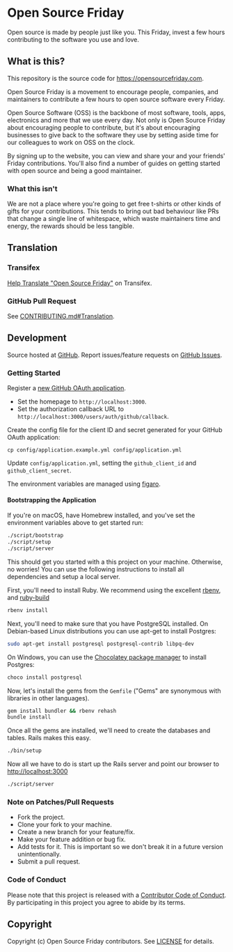 # Open Source Friday

Open source is made by people just like you. This Friday, invest a few hours contributing to the software you use and love.

## What is this?

This repository is the source code for https://opensourcefriday.com.

Open Source Friday is a movement to encourage people, companies, and maintainers to contribute a few hours to open source software every Friday.

Open Source Software (OSS) is the backbone of most software, tools, apps, electronics and more that we use every day. Not only is Open Source Friday about encouraging people to contribute, but it's about encouraging businesses to give back to the software they use by setting aside time for our colleagues to work on OSS on the clock.

By signing up to the website, you can view and share your and your friends' Friday contributions. You'll also find a number of guides on getting started with open source and being a good maintainer.

### What this isn't

We are not a place where you're going to get free t-shirts or other kinds of gifts for your contributions. This tends to bring out bad behaviour like PRs that change a single line of whitespace, which waste maintainers time and energy, the rewards should be less tangible.

## Translation

### Transifex

[Help Translate "Open Source Friday"](https://www.transifex.com/github-open-source/open-source-friday/dashboard/) on Transifex.

### GitHub Pull Request

See [CONTRIBUTING.md#Translation](https://github.com/ossfriday/ossfriday/blob/master/CONTRIBUTING.md#Translation).

## Development

Source hosted at [GitHub](https://github.com/ossfriday/ossfriday).
Report issues/feature requests on [GitHub Issues](https://github.com/ossfriday/ossfriday/issues).

### Getting Started

Register a [new GitHub OAuth application](https://github.com/settings/applications/new).

* Set the homepage to `http://localhost:3000`.
* Set the authorization callback URL to `http://localhost:3000/users/auth/github/callback`.

Create the config file for the client ID and secret generated for your GitHub OAuth application:

```
cp config/application.example.yml config/application.yml
```

Update `config/application.yml`, setting the `github_client_id` and `github_client_secret`.

The environment variables are managed using [figaro](https://github.com/laserlemon/figaro).

#### Bootstrapping the Application

If you're on macOS, have Homebrew installed, and you've set the environment variables above to get started run:
```bash
./script/bootstrap
./script/setup
./script/server
```

This should get you started with a this project on your machine. Otherwise, no worries! You can use the following instructions to install all dependencies and setup a local server.

First, you'll need to install Ruby. We recommend using the excellent [rbenv](https://github.com/rbenv/rbenv),
and [ruby-build](https://github.com/rbenv/ruby-build)

```bash
rbenv install
```

Next, you'll need to make sure that you have PostgreSQL installed. On Debian-based Linux distributions you can use apt-get to install Postgres:

```bash
sudo apt-get install postgresql postgresql-contrib libpq-dev
```

On Windows, you can use the [Chocolatey package manager](http://chocolatey.org/) to install Postgres:

```bash
choco install postgresql
```

Now, let's install the gems from the `Gemfile` ("Gems" are synonymous with libraries in other
languages).

```bash
gem install bundler && rbenv rehash
bundle install
```

Once all the gems are installed, we'll need to create the databases and
tables. Rails makes this easy.

```bash
./bin/setup
```

Now all we have to do is start up the Rails server and point
our browser to <http://localhost:3000>

```bash
./script/server
```

### Note on Patches/Pull Requests

 * Fork the project.
 * Clone your fork to your machine.
 * Create a new branch for your feature/fix.
 * Make your feature addition or bug fix.
 * Add tests for it. This is important so we don't break it in a future version unintentionally.
 * Submit a pull request.

### Code of Conduct

Please note that this project is released with a [Contributor Code of Conduct](CODE_OF_CONDUCT.md). By participating in this project you agree to abide by its terms.

## Copyright

Copyright (c) Open Source Friday contributors. See [LICENSE](https://github.com/ossfriday/ossfriday/blob/master/LICENSE.txt) for details.

